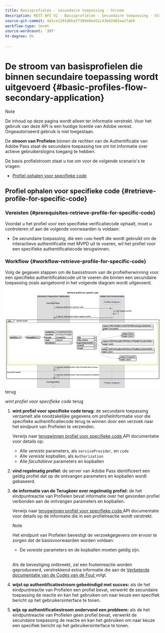 ```yaml
---
title: Basisprofielen - secundaire toepassing - Stroom
description: REST API V2 - Basisprofielen - Secundaire toepassing - Stroom
source-git-commit: 4d1ce1301d6baf7309e8ee52c43b02403aa2fab9
workflow-type: tm+mt
source-wordcount: '397'
ht-degree: 0%

---
```



# De stroom van basisprofielen die binnen secundaire toepassing wordt uitgevoerd {#basic-profiles-flow-secondary-application}

>[!NOTE]
>
> De inhoud op deze pagina wordt alleen ter informatie verstrekt. Voor het gebruik van deze API is een huidige licentie van Adobe vereist. Ongeautoriseerd gebruik is niet toegestaan.

De **stroom van Profielen** binnen de rechten van de Authentificatie van Adobe Pass staat de secundaire toepassing toe om tot informatie over actieve gebruikerslogins toegang te hebben.

De basis profielstroom staat u toe om voor de volgende scenario&#39;s te vragen:

* [Profiel ophalen voor specifieke code](#retrieve-profile-for-specific-code)

## Profiel ophalen voor specifieke code {#retrieve-profile-for-specific-code}

### Vereisten {#prerequisites-retrieve-profile-for-specific-code}

Voordat u het profiel voor een specifieke verificatiecode ophaalt, moet u controleren of aan de volgende voorwaarden is voldaan:

* De secundaire toepassing, die een `code` heeft die wordt gebruikt om de interactieve authentificatie met MVPD uit te voeren, wil het profiel voor een specifieke authentificatiecode terugwinnen.

### Workflow {#workflow-retrieve-profile-for-specific-code}

Volg de gegeven stappen om de basisstroom van de profielherwinning voor een specifieke authentificatiecode uit te voeren die binnen een secundaire toepassing zoals aangetoond in het volgende diagram wordt uitgevoerd.

![ wint profiel voor specifieke code ](../../../assets/rest-api-v2/flows/basic-flows/rest-api-v2-retrieve-profile-within-secondary-application-for-specific-code.png) terug

*wint profiel voor specifieke code* terug

1. **wint profiel voor specifieke code terug:** de secundaire toepassing verzamelt alle noodzakelijke gegevens om profielinformatie voor die specifieke authentificatiecode terug te winnen door een verzoek naar het eindpunt van Profielen te verzenden.

   Verwijs naar [ terugwinnen profiel voor specifieke code ](../../apis/profiles-apis/rest-api-v2-profiles-apis-retrieve-profiles-for-specific-code.md) API documentatie voor details op:
   * Alle _vereiste_ parameters, als `serviceProvider`, en `code`
   * Alle _vereiste_ kopballen, als `Authorization`
   * Alle _facultatieve_ parameters en kopballen

1. **vind regelmatig profiel:** de server van Adobe Pass identificeert een geldig profiel dat op de ontvangen parameters en kopballen wordt gebaseerd.

1. **de informatie van de Terugkeer over regelmatig profiel:** de het eindpuntreactie van Profielen bevat informatie over het gevonden profiel verbonden aan de ontvangen parameters en kopballen.

   Verwijs naar [ terugwinnen profiel voor specifieke code ](../../apis/profiles-apis/rest-api-v2-profiles-apis-retrieve-profiles-for-specific-code.md) API documentatie voor details op de informatie die in een profielreactie wordt verstrekt.

   >[!NOTE]
   >
   > Het eindpunt van Profielen bevestigt de verzoekgegevens om ervoor te zorgen dat de basisvoorwaarden worden voldaan:
   >
   > * De _vereiste_ parameters en de kopballen moeten geldig zijn.
   >
   > <br/>
   > 
   > Als de bevestiging ontbreekt, zal een foutenreactie worden geproduceerd, verstrekkend extra informatie die aan de [ Verbeterde documentatie van de Codes van de Fout ](../../../enhanced-error-codes.md) volgt.

1. **wijst op authentificatiestroom gebeëindigd met succes:** als de het eindpuntreactie van Profielen een profiel bevat, verwerkt de secundaire toepassing de reactie en kan het gebruiken om naar keuze een specifiek bericht op het gebruikersinterface te tonen.

1. **wijs op authentificatiestroom ondervond een probleem:** als de het eindpuntreactie van Profielen geen profiel bevat, verwerkt de secundaire toepassing de reactie en kan het gebruiken om naar keuze een specifiek bericht op het gebruikersinterface te tonen.

